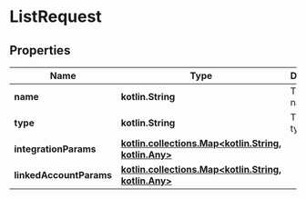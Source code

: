 
# ListRequest

## Properties
Name | Type | Description | Notes
------------ | ------------- | ------------- | -------------
**name** | **kotlin.String** | The list&#39;s name. |  [optional]
**type** | **kotlin.String** | The list&#39;s type. |  [optional]
**integrationParams** | [**kotlin.collections.Map&lt;kotlin.String, kotlin.Any&gt;**](kotlin.Any.md) |  |  [optional]
**linkedAccountParams** | [**kotlin.collections.Map&lt;kotlin.String, kotlin.Any&gt;**](kotlin.Any.md) |  |  [optional]



